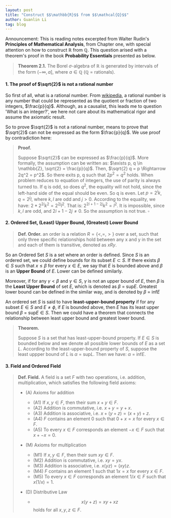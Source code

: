 ```yaml
---
layout: post
title: "Construct $$\mathbb{R}$$ from $$\mathcal{Q}$$"
author: Guanlin Li
tag: blog
---
```


Announcement: This is reading notes excerpted from Walter Rudin's **Principles of Mathematical Analysis**, from Chapter one, with special attention on how to construct $\mathbb{R}$ from $\mathbb{Q}$. This question arised with a theorem's proof in the book **Probability Essentials** presented as below. 

> **Theorem 2.1.**
> The Borel  $\sigma$-algebra of  $\mathbb{R}$ is generated by intervals of the form $(-\infty, a]$, where $a \in \mathbb{Q}$ ($\mathbb{Q}$ = rationals).

#### 1. The proof of $\sqrt{2}$ is not a rational number

So first of all, what is a rational number. From <a href="https://en.wikipedia.org/wiki/Rational_number">wikipedia</a>, a rational number is any number that could be represented as the quotient or fraction of two integers, $\frac{p}{q}$. Although, as a causalist, this leads me to question 'What is an integer?', we here not care about its mathematical rigor and assume the axiomatic result. 

So to prove $\sqrt{2}$ is not a rational number, means to prove that $\sqrt{2}$ can not be expressed as the form $\frac{p}{q}$. We use proof by contradiction here: 

> **Proof.** 
>
> Suppose $\sqrt{2}$ can be expressed as $\frac{p}{q}$. More formally, the assumption can be written as: $\exists p, q \in \mathbb{Z}, \sqrt{2} = \frac{p}{q}$. Then, $\sqrt{2} q = p \Rightarrow 2q^2 = p^2$. So there exits p, q such that $2p^2 = q^2$ holds. When problem reduces to equation of integers, the use of parity is always turned to. If q is odd, so does $q^2$, the equality will not hold, since the left-hand side of the equal should be even. So q is even. Let $p = 2^{i}k$, $q=2^{j}l$, where $k, l$ are odd and $j > 0$. According to the equality, we have: $2 * 2^{2i}k^2 = 2^{2j}l^2$. That is: $2^{2i+1-2j}k^2 = l^2$. It is impossible, since $k, l$ are odd, and $2i+1-2j \ne 0$. So the assumption is not true. $\square$

#### 2. Ordered Set, (Least) Upper Bound, (Greatest) Lower Bound

> **Def. Order.** an order is a relation $R=\{<,=,>\}$ over a set, such that only three specific relationships hold between any x and y in the set and each of them is transitive, denoted as $xRy$.

So an Ordered Set $S$ is a set where an order is defined. Since $S$ is an ordered set, we could define bounds for its subset $E \subset S$. If there exists $\beta \in S$ such that $x \le \beta$ for every $x \in E$, we say that $E$ is bounded above and $\beta$ is an **Upper Bound** of $E$. Lower can be defined similarly.

Moreover, if for any $\gamma < \beta$ and $\gamma \in S$, $\gamma$ is not an upper bound of $E$, then $\beta$ is the **Least Upper Bound** of set $E$, which is denoted as $\beta$ = sup$E$. Greatest lower bound can be defined in the similar way, and is denoted by $\beta$ = inf$E$

An ordered set $S$ is said to have **least-upper-bound property** if for any subset $E \in S$ and $E \ne \phi$, if $E$ is bounded above, then $E$ has its least upper bound $\beta$ = sup$E \in S$. Then we could have a theorem that connects the relationship between least upper bound and greatest lower bound.

> **Theorem.**
>
> Suppose $S$ is a set that has least-upper-bound property. If $E \in S$ is bounded below and we denote all possible lower bounds of $E$ as a set $L$. According to the least-upper-bound property of $S$, suppose the least uppper bound of $L$ is $\alpha$ = sup$L$. Then we have: $\alpha$ = inf$E$.

#### 3. Field and Ordered Field

> **Def. Field.** A field is a set $F$ with two operations, i.e. addition, multiplication, which satisfies the following field axioms: 
>
> - (A) Axioms for addition
>
>   - (A1) If $x, y \in F$, then their sum $x + y \in F$.
>   - (A2) Addition is commutative, i.e. $x + y = y + x$.
>   - (A3) Addition is associative, i.e. $x + (y + z) = (x + y) + z$.
>   - (A4) $F$ contains an element 0 such that $0 + x = x$ for every $x \in F$.
>   - (A5) To every $x \in F$ corresponds an element  $-x \in F$ such that $x + -x = 0$.
>
> - (M) Axioms for multiplication
>
>   - (M1) If $x, y \in F$, then their sum $x y \in F$.
>   - (M2) Addition is commutative, i.e. $x y = y  x$.
>   - (M3) Addition is associative, i.e. $x  (y  z) = (x  y)  z$.
>   - (M4) $F$ contains an element 1 such that $1  x = x$ for every $x \in F$.
>   - (M5) To every $x \in F$ corresponds an element  $1/x \in F$ such that $x  (1/x) = 1$.
>
> - (D) Distributive Law  
>
>   - $$x(y + z) = xy + xz$$ holds for all $x, y, z \in F$.

